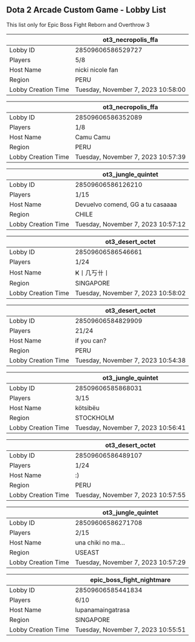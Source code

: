 ## Dota 2 Arcade Custom Game - Lobby List

This list only for Epic Boss Fight Reborn and Overthrow 3

|  | ot3_necropolis_ffa |
| ------ | ------ |
| Lobby ID | 28509606586529727 |
| Players | 5/8 |
| Host Name | nicki nicole fan |
| Region | PERU |
| Lobby Creation Time | Tuesday, November 7, 2023 10:58:00 |


|  | ot3_necropolis_ffa |
| ------ | ------ |
| Lobby ID | 28509606586352089 |
| Players | 1/8 |
| Host Name | Camu Camu |
| Region | PERU |
| Lobby Creation Time | Tuesday, November 7, 2023 10:57:39 |


|  | ot3_jungle_quintet |
| ------ | ------ |
| Lobby ID | 28509606586126210 |
| Players | 1/15 |
| Host Name | Devuelvo comend, GG a tu casaaaa |
| Region | CHILE |
| Lobby Creation Time | Tuesday, November 7, 2023 10:57:12 |


|  | ot3_desert_octet |
| ------ | ------ |
| Lobby ID | 28509606586546661 |
| Players | 1/24 |
| Host Name | Ҝ丨几丂卄丨 |
| Region | SINGAPORE |
| Lobby Creation Time | Tuesday, November 7, 2023 10:58:02 |


|  | ot3_desert_octet |
| ------ | ------ |
| Lobby ID | 28509606584829909 |
| Players | 21/24 |
| Host Name | if you can? |
| Region | PERU |
| Lobby Creation Time | Tuesday, November 7, 2023 10:54:38 |


|  | ot3_jungle_quintet |
| ------ | ------ |
| Lobby ID | 28509606585868031 |
| Players | 3/15 |
| Host Name | kötsibëu |
| Region | STOCKHOLM |
| Lobby Creation Time | Tuesday, November 7, 2023 10:56:41 |


|  | ot3_desert_octet |
| ------ | ------ |
| Lobby ID | 28509606586489107 |
| Players | 1/24 |
| Host Name | :) |
| Region | PERU |
| Lobby Creation Time | Tuesday, November 7, 2023 10:57:55 |


|  | ot3_jungle_quintet |
| ------ | ------ |
| Lobby ID | 28509606586271708 |
| Players | 2/15 |
| Host Name | una chiki no ma... |
| Region | USEAST |
| Lobby Creation Time | Tuesday, November 7, 2023 10:57:29 |


|  | epic_boss_fight_nightmare |
| ------ | ------ |
| Lobby ID | 28509606585441834 |
| Players | 6/10 |
| Host Name | lupanamaingatrasa |
| Region | SINGAPORE |
| Lobby Creation Time | Tuesday, November 7, 2023 10:55:51 |


